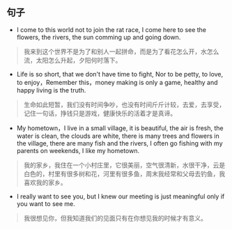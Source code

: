 ## 句子
- I come to this world not to join the rat race, I come here to see the flowers, the rivers, the sun comming up and going down.
> 我来到这个世界不是为了和别人一起拼命，而是为了看花怎么开，水怎么流，太阳怎么升起，夕阳何时落下。

- Life is so short, that we don't have time to fight, Nor to be petty, to love, to enjoy，Remember this，money making is only a game, healthy and happy living is the truth.
> 生命如此短暂，我们没有时间争吵，也没有时间斤斤计较，去爱，去享受，记住一句话，挣钱只是游戏，健康快乐的活着才是真谛。

- My hometown，I live in a small village, it is beautiful, the air is fresh, the water is clean, the clouds are white, there is many trees and flowers in the village, there are many fish and the rivers, I often go fishing with my parents on weekends, I like my hometown.
> 我的家乡，我住在一个小村庄里，它很美丽，空气很清新，水很干净，云是白色的，村里有很多树和花，河里有很多鱼，周末我经常和父母去钓鱼，我喜欢我的家乡。

- I really want to see you, but I knew our meeting is just meaningful only if you want to see me.
> 我很想见你，但我知道我们的见面只有在你想见我的时候才有意义。